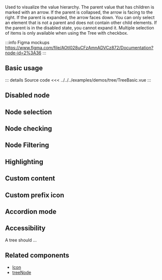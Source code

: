 Used to visualize the value hierarchy.
The parent value that has children is marked with an arrow.
If the parent is collapsed, the arrow is facing to the right.
If the parent is expanded, the arrow faces down.
You can only select an element that is not a parent and does not contain other child elements.
If the parent is in the disabled state, you cannot expand it.
Multiple selection of items is only available when using the Tree with checkbox.

:::info Figma mockups
https://www.figma.com/file/AOtI028uCFzAmnADVCz872/Documentation?node-id=2%3A36
:::

## Basic usage

<TreeBasic />

::: details Source code
<<< ../../../examples/demos/tree/TreeBasic.vue
:::

## Disabled node

## Node selection

## Node checking

## Node Filtering

## Highlighting

## Custom content

## Custom prefix icon

## Accordion mode

## Accessibility

A tree should ...

## Related components

- [Icon](/components/icon/icon.doc)
- [treeNode](/components/treeNode/treeNode.doc)
